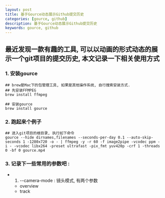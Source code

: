 ```yaml
---
layout: post  
title: 基于Gource动态展示Github提交历史  
categories: [gource, github]  
description: 基于Gource动态展示Github提交历史  
keywords: gource, github  
---
```


## 最近发现一款有趣的工具, 可以以动画的形式动态的展示一个git项目的提交历史, 本文记录一下相关使用方式

### 1. 安装gource
```
## brew是Mac下的包管理工具, 如果是其他操作系统, 自行搜索安装方式.
## 先安装FFMPEG
brew install ffmpeg

## 安装gource
brew install gource
```

### 2. 跑起来个例子
```
## 进入git项目的根目录, 执行如下命令
gource --hide dirnames,filenames --seconds-per-day 0.1 --auto-skip-seconds 1 -1280x720 -o - | ffmpeg -y -r 60 -f image2pipe -vcodec ppm -i - -vcodec libx264 -preset ultrafast -pix_fmt yuv420p -crf 1 -threads 0 -bf 0 gource.mp4
```

### 3. 记录下一些常用的参数吧 :
  - 1. --camera-mode : 镜头模式, 有两个参数
    - overview
    - track